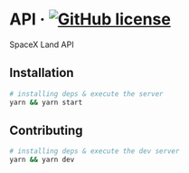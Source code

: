 # API &middot; [![GitHub license](https://img.shields.io/badge/license-MIT-blue.svg)](https://github.com/facebook/react/blob/master/LICENSE)

SpaceX Land API

## Installation
```bash
# installing deps & execute the server
yarn && yarn start
```

## Contributing
```bash
# installing deps & execute the dev server
yarn && yarn dev
```

